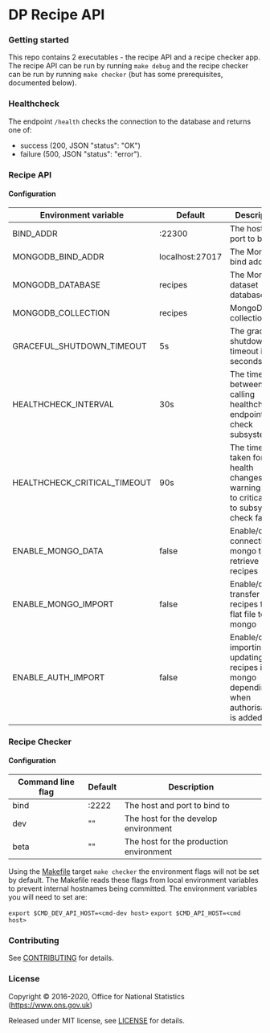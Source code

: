 DP Recipe API
=============

### Getting started

This repo contains 2 executables - the recipe API and a recipe checker app.
The recipe API can be run by running `make debug` and the recipe checker can be
run by running `make checker` (but has some prerequisites, documented below).

### Healthcheck

The endpoint `/health` checks the connection to the database and returns
one of:

* success (200, JSON "status": "OK")
* failure (500, JSON "status": "error").

### Recipe API

#### Configuration

| Environment variable         | Default                                | Description
| ---------------------------- | ---------------------------------------| -----------
| BIND_ADDR                    | :22300                                 | The host and port to bind to
| MONGODB_BIND_ADDR            | localhost:27017                        | The MongoDB bind address
| MONGODB_DATABASE             | recipes                                | The MongoDB dataset database
| MONGODB_COLLECTION           | recipes                                | MongoDB collection
| GRACEFUL_SHUTDOWN_TIMEOUT    | 5s                                     | The graceful shutdown timeout in seconds
| HEALTHCHECK_INTERVAL         | 30s                                    | The time between calling healthcheck endpoints for check subsystems
| HEALTHCHECK_CRITICAL_TIMEOUT | 90s                                    | The time taken for the health changes from warning state to critical due to subsystem check failures
| ENABLE_MONGO_DATA            | false                                  | Enable/disable connection to mongo to retrieve recipes
| ENABLE_MONGO_IMPORT          | false                                  | Enable/disable transfer of all recipes from flat file to mongo
| ENABLE_AUTH_IMPORT           | false                                  | Enable/disable importing or updating recipes into mongo depending on when authorisation is added

### Recipe Checker

#### Configuration

| Command line flag    | Default                                   | Description
| -------------------- | ----------------------------------------- | -----------
| bind                 | :2222                                     | The host and port to bind to
| dev                  | ""                                        | The host for the develop environment
| beta                 | ""                                        | The host for the production environment

Using the [Makefile](Makefile) target `make checker` the environment flags will not be set by default.
The Makefile reads these flags from local environment variables to prevent internal hostnames
being committed. The environment variables you will need to set are:

`export $CMD_DEV_API_HOST=<cmd-dev host>`
`export $CMD_API_HOST=<cmd host>`

### Contributing

See [CONTRIBUTING](CONTRIBUTING.md) for details.

### License

Copyright © 2016-2020, Office for National Statistics (https://www.ons.gov.uk)

Released under MIT license, see [LICENSE](LICENSE.md) for details.
